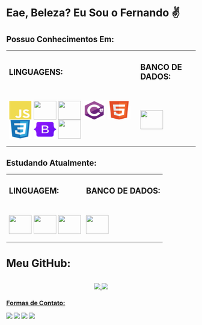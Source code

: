 # Eae, Beleza? Eu Sou o Fernando ✌ 

## Possuo Conhecimentos Em:

<table align="center">
    <tr>
      <td> <h2> LINGUAGENS: </h2> </td>
      <td> <h2> BANCO DE DADOS: </h2> </td>
    </tr>
    <tr>
        <td> 
          <h2> 
            <div style="display: inline_block">
              <img align="center" height="50" width="60" src="https://raw.githubusercontent.com/devicons/devicon/master/icons/javascript/javascript-plain.svg">
              <img align="center" height="50" width="60" src="https://cdn.jsdelivr.net/gh/devicons/devicon/icons/java/java-original.svg">
              <img align="center" height="50" width="60" src="https://cdn.jsdelivr.net/gh/devicons/devicon/icons/php/php-plain.svg" />
              <img align="center" height="50" width="60" src="https://raw.githubusercontent.com/devicons/devicon/master/icons/csharp/csharp-original.svg">
              <img align="center" height="50" width="60" src="https://raw.githubusercontent.com/devicons/devicon/master/icons/html5/html5-original.svg">
              <img align="center" height="50" width="60" src="https://raw.githubusercontent.com/devicons/devicon/master/icons/css3/css3-original.svg">
              <img align="center" height="50" width="60" src="https://raw.githubusercontent.com/devicons/devicon/master/icons/bootstrap/bootstrap-original.svg">
              <img align="center" height="50" width="60" src="https://cdn.jsdelivr.net/gh/devicons/devicon/icons/jquery/jquery-plain-wordmark.svg"/>
            </div> 
          </h2> 
      </td>
        <td> 
          <h2> 
            <div style="display: inline_block">
              <img align="center" height="50" width="60" src="https://cdn.jsdelivr.net/gh/devicons/devicon/icons/mysql/mysql-original.svg">
            </div> 
          </h2> 
      </td>
    </tr>
</table>

## Estudando Atualmente:<br>

<table align="center">
    <tr>
      <td> <h2> LINGUAGEM: </h2> </td>
      <td> <h2> BANCO DE DADOS: </h2> </td>
    </tr>
    <tr>
        <td> 
          <h2> 
            <div style="display: inline_block">
                <img align="center" height="50" width="60" src="https://cdn.jsdelivr.net/gh/devicons/devicon/icons/nodejs/nodejs-plain.svg"/>
                <img align="center" height="50" width="60" src="https://cdn.jsdelivr.net/gh/devicons/devicon/icons/react/react-original.svg"/>
                <img align="center" height="50" width="60" src="https://cdn.jsdelivr.net/gh/devicons/devicon/icons/spring/spring-original.svg" />
            </div> 
          </h2> 
      </td>
        <td> 
          <h2> 
            <div style="display: inline_block">
              <img align="center" height="50" width="60" src="https://cdn.jsdelivr.net/gh/devicons/devicon/icons/oracle/oracle-original.svg">
            </div> 
          </h2> 
      </td>
    </tr>
</table>

# Meu GitHub:
<div align="center"><br>
  <a href="https://github.com/fernandoKuwahara">
  <img height="180em" src="https://github-readme-stats.vercel.app/api?username=fernandoKuwahara&show_icons=true&theme=dark&include_all_commits=true&count_private=true"/>
  <img height="180em" src="https://github-readme-stats.vercel.app/api/top-langs/?username=fernandoKuwahara&layout=compact&langs_count=7&theme=dark"/>
</div>
  
### Formas de Contato:
  
<div> 
  <a href ="mailto:fernandokoliveira1405@gmail.com"><img src="https://img.shields.io/badge/-Gmail-%23333?style=for-the-badge&logo=gmail&logoColor=white" target="_blank"></a>
  <a href="https://www.linkedin.com/in/fernando-kuwahara-cortes-de-oliveira-91b147213/" target="_blank"><img src="https://img.shields.io/badge/-LinkedIn-%230077B5?style=for-the-badge&logo=linkedin&logoColor=white" target="_blank"></a> 
  <a href="https://api.whatsapp.com/send?phone=5512982119721" target="_blank"><img src="https://img.shields.io/badge/WhatsApp-25D366?style=for-the-badge&logo=whatsapp&logoColor=white" target="_blank"></a>
  <a href="https://www.instagram.com/fernando.kuwahara/" target="_blank"><img src="https://img.shields.io/badge/-Instagram-%23E4405F?style=for-the-badge&logo=instagram&logoColor=white" target="_blank"></a>
</div>
